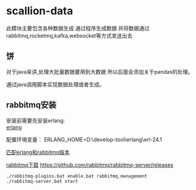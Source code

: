 # scallion-data

此模块主要包含各种数据生成
通过程序生成数据
并将数据通过rabbitmq,rocketmq,kafka,websocket等方式发送出去

## 饼

对于java来讲,处理大批量数据要用到大数据
所以后面会添加关于pandas的处理。

通过java调用脚本实现数据处理或者生成。

## rabbitmq安装

安装前需要先安装erlang:  
[erlang](https://www.erlang.org/downloads)

配置环境变量： ERLANG_HOME=D:\develop-tool\erlang\erl-24.1

[匹配erlang和rabbitmq版本](https://rabbitmq.com/which-erlang.html)

[rabbitmq下载](https://rabbitmq.com/install-windows.html)
https://github.com/rabbitmq/rabbitmq-server/releases

```
./rabbitmq-plugins.bat enable.bat rabbitmq_management
./rabbitmq-server.bat start
```

